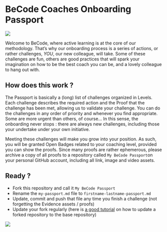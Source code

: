 # BeCode Coaches Onboarding Passport

![](https://lh3.googleusercontent.com/Hame-3t5lkz2jRpwiEXfDt__IWe_f8WVBn8pgPMLGNYU1U1xTR40oImgPR_7O8D2DTjyMPLY2h6hCGmCoGTUBh12-ReYCGd7OTt4ASeKIGy2r3zAGehkFRi6p1iTav0omG_sCCCpGFhC0NSAyw9Brneex22L1prSxDGyxNnfyZR6JfxXRUiPINFcjjz5TeWYRb_xM_hjZmOkL7dwCl37PloWZB_9JoEquIVhGrVM6f_MSdtWiCHisjMuO-9Ar9oWTXC4v-ME3ETSBv0m3cqHVT0VEmYZ3TWM_Ym9MpX3_uoDyxSb5EDqiOwCXgWgTo3SMB1ep6ajWbg1iIga_CWu7E6rESOTGJoEB6AGDOfsMpreTq-kRsRl9ulONqNGlVj9iiQ-HEvtyilv47F41U7jkX115bPfLGlysj87rQo1t9OWj05jXFNZZ_uT_EOBBl6rovhSpNt13HMSvQCTIp9U-2ZNgQclpQ2rmQWqOZgw2d58dliBNRANYdnmMXfkCZ-PRhYpibWAtD81manaH_8kdiW4ceokwQfZnrE3jIEys6Wd_cqPsBdilqc9GEP2tGfccZDI3uXHl-DvPJAXyOfzrM2OKAVokrQV0JtMjXrFaScpJrauegNXLAdk8JqEoqkPs4aIx2lHbxqE0RV5GBBCk6eV4rNypKs=w627-h717-no)

Welcome to BeCode, where active learning is at the core of our methodology. That’s why our onboarding process is a series of actions, or rather challenges, *YOU*, our new colleague, will take. Some of these challenges are fun, others are good practices that will spark your imagination on how to be the best coach you can be, and a lovely colleague to hang out with. 

## How does this work ?
The Passport is basically a (long) list of challenges organized in Levels. Each challenge describes the required action and the Proof that the challenge has been met, allowing us to validate your challenge. You can do the challenges in any order of priority and whenever you find appropriate. Some are more urgent than others, of course… In this sense, the onboarding never stops : there are always new challenges, including those your undertake under your own initiative.

Meeting these challenges will make you grow into your position. As such, you will be granted Open Badges related to your coaching level, provided you can show the proofs. Since many proofs are rather ephemerous, please archive a copy of all proofs to a repository called `My BeCode Passport`on your personal GitHub account, including all link, image and video assets. 

## Ready ?

- Fork this repository and call it `My BeCode Passport`
- Rename the `my-passport.md` file to `firstname-lastname-passport.md`
- Update, commit and push that file any time you finish a challenge (not forgetting the Evidence assets / proofs)
- Update your fork regularly (here is [a good tutorial](https://stackoverflow.com/questions/20984802/how-can-i-keep-my-fork-in-sync-without-adding-a-separate-remote/21131381#21131381) on how to update a forked repository to the base repository)

![](https://i.giphy.com/12ng3abAXFhTRC.gif)
